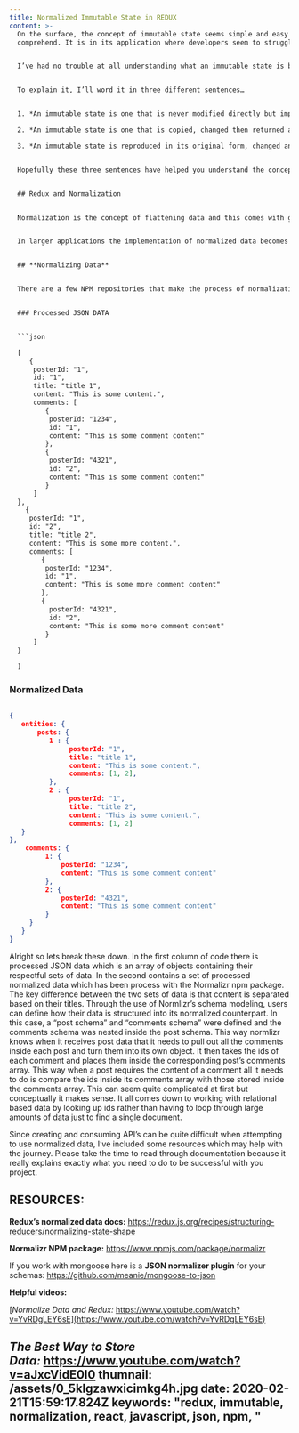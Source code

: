 ```yaml
---
title: Normalized Immutable State in REDUX
content: >-
  On the surface, the concept of immutable state seems simple and easy to
  comprehend. It is in its application where developers seem to struggle…


  I’ve had no trouble at all understanding what an immutable state is but as soon as I started trying to implement it, I tore my eyes out for a week attempting to apply it. I want to attempt to explain why an immutable state is hard to implement to help myself understand it but also help others comprehend it.


  To explain it, I’ll word it in three different sentences…


  1. *An immutable state is one that is never modified directly but impressed with changed values.*

  2. *An immutable state is one that is copied, changed then returned and it’s original contents are never changed directly.*

  3. *An immutable state is reproduced in its original form, changed and then returned.*


  Hopefully these three sentences have helped you understand the concept of immutability. For some it can be difficult to distinguish between a mutable and immutable state because conceptually they appear to be very similar. Once this is drilled into your noggin, it all comes down to implementing it.


  ## Redux and Normalization


  Normalization is the concept of flattening data and this comes with great performance increases because data is referenced directly and instantly rather than looped over. This is because normalized nested data is represented by ids which are later used to reference that data.


  In larger applications the implementation of normalized data becomes critical, because large amounts of data need to be sifted through to find specific documents. A great example of this would be posts on a social media platform like Facebook. Posts inside these platforms, contain a great amount of specific data. This data may include, comments, user info and post info etc. If this data is composed in JSON format it can be incredibly time consuming for a program to lookup nested data because that data is stored directly and is not referenced. For instance, in a post there is comments and inside comments there are user ids for each poster, and sometimes comments on comments. Obviously, looking up nested data through looping is redundant if normalized data is used. The shear speed of looking up data directly is pleasing because the client side can react to those changes by reloading a single peace of data.


  ## **Normalizing Data**


  There are a few NPM repositories that make the process of normalization much easier. One being “normalizr” which takes JSON data and converts it into normalized data.


  ### Processed JSON DATA


  ```json

  [
     {
      posterId: "1",
      id: "1",
      title: "title 1",
      content: "This is some content.",
      comments: [
         {
          posterId: "1234",
          id: "1",
          content: "This is some comment content"
         },
         {
          posterId: "4321",
          id: "2",
          content: "This is some comment content"
         }
      ]
  },
    {
     posterId: "1",
     id: "2",
     title: "title 2",
     content: "This is some more content.",
     comments: [
        {
         posterId: "1234",
         id: "1",
         content: "This is some more comment content"
        },
        {
          posterId: "4321",
          id: "2",
          content: "This is some more comment content"
         }
      ]
  }

  ]

  ```


  ### Normalized Data


  ```json

  {
     entities: {
         posts: {
            1 : {
                 posterId: "1",
                 title: "title 1",
                 content: "This is some content.",
                 comments: [1, 2],
            },
            2 : {
                 posterId: "1",
                 title: "title 2",
                 content: "This is some content.",
                 comments: [1, 2]
     }
  },
      comments: {
           1: {
               posterId: "1234",
               content: "This is some comment content"
           },
           2: {
               posterId: "4321",
               content: "This is some comment content"
           }
       }
     }
  }

  ```


  Alright so lets break these down. In the first column of code there is processed JSON data which is an array of objects containing their respectful sets of data. In the second contains a set of processed normalized data which has been process with the Normalizr npm package. The key difference between the two sets of data is that content is separated based on their titles. Through the use of Normlizr’s schema modeling, users can define how their data is structured into its normalized counterpart. In this case, a “post schema” and “comments schema” were defined and the comments schema was nested inside the post schema. This way normlizr knows when it receives post data that it needs to pull out all the comments inside each post and turn them into its own object. It then takes the ids of each comment and places them inside the corresponding post’s comments array. This way when a post requires the content of a comment all it needs to do is compare the ids inside its comments array with those stored inside the comments array. This can seem quite complicated at first but conceptually it makes sense. It all comes down to working with relational based data by looking up ids rather than having to loop through large amounts of data just to find a single document.


  Since creating and consuming API’s can be quite difficult when attempting to use normalized data, I’ve included some resources which may help with the journey. Please take the time to read through documentation because it really explains exactly what you need to do to be successful with you project.


  ## **RESOURCES:**


  **Redux’s normalized data docs:** <https://redux.js.org/recipes/structuring-reducers/normalizing-state-shape>


  **Normalizr NPM package:** <https://www.npmjs.com/package/normalizr>


  If you work with mongoose here is a **JSON normalizer plugin** for your schemas: <https://github.com/meanie/mongoose-to-json>


  **Helpful videos:**


  [*Normalize Data and Redux:* https://www.youtube.com/watch?v=YvRDgLEY6sE](https://www.youtube.com/watch?v=YvRDgLEY6sE)


  *The Best Way to Store Data:* <https://www.youtube.com/watch?v=aJxcVidE0I0>
thumnail: /assets/0_5klgzawxicimkg4h.jpg
date: 2020-02-21T15:59:17.824Z
keywords: "redux, immutable, normalization, react, javascript, json, npm, "
---
```

